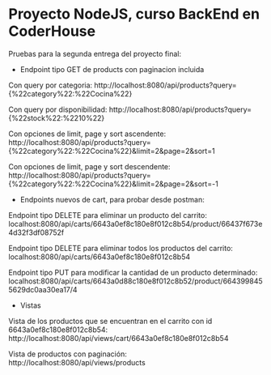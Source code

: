 # Proyecto NodeJS, curso BackEnd en CoderHouse

Pruebas para la segunda entrega del proyecto final:

- Endpoint tipo GET de products con paginacion incluida
  
Con query por categoria:
http://localhost:8080/api/products?query={%22category%22:%22Cocina%22}

Con query por disponibilidad:
http://localhost:8080/api/products?query={%22stock%22:%2210%22}

Con opciones de limit, page y sort ascendente:
http://localhost:8080/api/products?query={%22category%22:%22Cocina%22}&limit=2&page=2&sort=1

Con opciones de limit, page y sort descendente:
http://localhost:8080/api/products?query={%22category%22:%22Cocina%22}&limit=2&page=2&sort=-1

- Endpoints nuevos de cart, para probar desde postman:

Endpoint tipo DELETE para eliminar un producto del carrito:
localhost:8080/api/carts/6643a0ef8c180e8f012c8b54/product/66437f673e4d32f3df08752f

Endpoint tipo DELETE para eliminar todos los productos del carrito:
localhost:8080/api/carts/6643a0ef8c180e8f012c8b54

Endpoint tipo PUT para modificar la cantidad de un producto determinado:
localhost:8080/api/carts/6643a0d88c180e8f012c8b52/product/6643998455629dc0aa30ea17/4

- Vistas

Vista de los productos que se encuentran en el carrito con id 6643a0ef8c180e8f012c8b54:
http://localhost:8080/api/views/cart/6643a0ef8c180e8f012c8b54

Vista de productos con paginación:
http://localhost:8080/api/views/products

